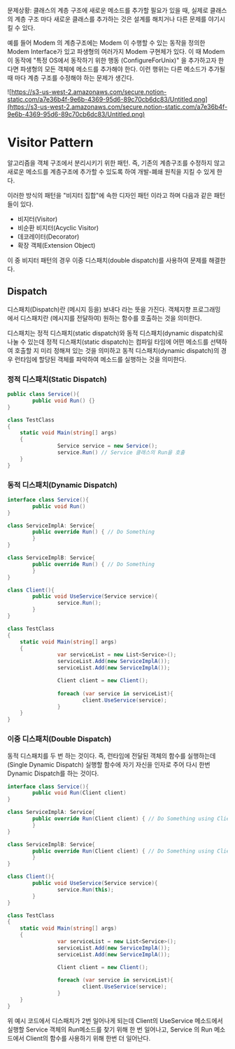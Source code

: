 문제상황: 클래스의 계층 구조에 새로운 메소드를 추가할 필요가 있을 때, 실제로 클래스의 계층 구조 마다 새로운 클래스를 추가하는 것은 설계를 해치거나 다른 문제를 야기시킬 수 있다.

예를 들어 Modem 의 계층구조에는 Modem 이 수행할 수 있는 동작을 정의한 Modem Interface가 있고 파생형의 여러가지 Modem 구현체가 있다. 이 때 Modem 이 동작에 "특정 OS에서 동작하기 위한 행동 (ConfigureForUnix)" 을 추가하고자 한다면 파생형의 모든 객체에 메소드를 추가해야 한다. 이런 행위는 다른 메소드가 추가될 때 마다 계층 구조를 수정해야 하는 문제가 생긴다.

![https://s3-us-west-2.amazonaws.com/secure.notion-static.com/a7e36b4f-9e6b-4369-95d6-89c70cb6dc83/Untitled.png](https://s3-us-west-2.amazonaws.com/secure.notion-static.com/a7e36b4f-9e6b-4369-95d6-89c70cb6dc83/Untitled.png)

# Visitor Pattern

알고리즘을 객체 구조에서 분리시키기 위한 패턴. 즉, 기존의 계층구조를 수정하지 않고 새로운 메소드를 계층구조에 추가할 수 있도록 하여 개발-폐쇄 원칙을 지킬 수 있게 한다.

이러한 방식의 패턴을 "비지터 집합"에 속한 디자인 패턴 이라고 하며 다음과 같은 패턴들이 있다.

- 비지터(Visitor)
- 비순환 비지터(Acyclic Visitor)
- 데코레이터(Decorator)
- 확장 객체(Extension Object)

이 중 비지터 패턴의 경우 이중 디스패치(double dispatch)를 사용하여 문제를 해결한다.

## Dispatch

디스패치(Dispatch)란 (메시지 등을) 보내다 라는 뜻을 가진다. 객체지향 프로그래밍 에서 디스패치란 (메시지를 전달하여) 원하는 함수를 호출하는 것을 의미한다.

디스패치는 정적 디스패치(static dispatch)와 동적 디스패치(dynamic dispatch)로 나눌 수 있는데 정적 디스패치(static dispatch)는 컴파일 타임에 어떤 메소드를 선택하여 호출할 지 미리 정해져 있는 것을 의미하고 동적 디스패치(dynamic dispatch)의 경우 런타임에 할당된 객체를 파악하여 메소드를 실행하는 것을 의미한다.

### 정적 디스패치(Static Dispatch)

```csharp
public class Service(){
		public void Run() {}
}

class TestClass
{
    static void Main(string[] args)
    {
				Service service = new Service();
				service.Run() // Service 클래스의 Run을 호출
    }
}
```

### 동적 디스패치(Dynamic Dispatch)

```csharp
interface class Service(){
		public void Run()
}

class ServiceImplA: Service{
		public override Run() { // Do Something 
		}
}

class ServiceImplB: Service{
		public override Run() { // Do Something 
		}
}

class Client(){
		public void UseService(Service service){
				service.Run();
		}
}

class TestClass
{
    static void Main(string[] args)
    {
				var serviceList = new List<Service>();
				serviceList.Add(new ServiceImplA());
				serviceList.Add(new ServiceImplA());

				Client client = new Client();
				
				foreach (var service in serviceList){
						client.UseService(service);
				}
    }
}
```

### 이중 디스패치(Double Dispatch)

동적 디스패치를 두 번 하는 것이다. 즉, 런타임에 전달된 객체의 함수를 실행하는데 (Single Dynamic Dispatch) 실행할 함수에 자기 자신을 인자로 주어 다시 한번 Dynamic Dispatch를 하는 것이다.

```csharp
interface class Service(){
		public void Run(Client client)
}

class ServiceImplA: Service{
		public override Run(Client client) { // Do Something using Client class
		}
}

class ServiceImplB: Service{
		public override Run(Client client) { // Do Something using Client class 
		}
}

class Client(){
		public void UseService(Service service){
				service.Run(this);
		}
}

class TestClass
{
    static void Main(string[] args)
    {
				var serviceList = new List<Service>();
				serviceList.Add(new ServiceImplA());
				serviceList.Add(new ServiceImplA());

				Client client = new Client();
				
				foreach (var service in serviceList){
						client.UseService(service);
				}
    }
}
```

위 예시 코드에서 디스패치가 2번 일어나게 되는데 Client의 UseService 메소드에서 실행할 Service 객체의 Run메소드를 찾기 위해 한 번 일어나고, Service 의 Run 메소드에서 Client의 함수를 사용하기 위해 한번 더 일어난다.
